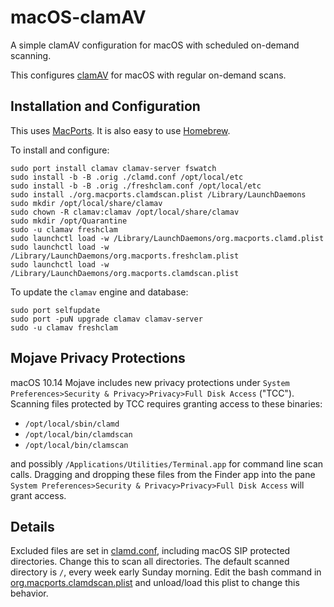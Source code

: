 # macOS-clamAV

A simple clamAV configuration for macOS with scheduled on-demand scanning.

This configures [clamAV](http://www.clamav.net) for macOS with regular on-demand scans.

## Installation and Configuration

This uses [MacPorts](https://www.macports.org). It is also easy to use [Homebrew](https://brew.sh).

To install and configure:

```
sudo port install clamav clamav-server fswatch
sudo install -b -B .orig ./clamd.conf /opt/local/etc
sudo install -b -B .orig ./freshclam.conf /opt/local/etc
sudo install ./org.macports.clamdscan.plist /Library/LaunchDaemons
sudo mkdir /opt/local/share/clamav
sudo chown -R clamav:clamav /opt/local/share/clamav
sudo mkdir /opt/Quarantine
sudo -u clamav freshclam
sudo launchctl load -w /Library/LaunchDaemons/org.macports.clamd.plist
sudo launchctl load -w /Library/LaunchDaemons/org.macports.freshclam.plist
sudo launchctl load -w /Library/LaunchDaemons/org.macports.clamdscan.plist
```

To update the `clamav` engine and database:

```
sudo port selfupdate
sudo port -puN upgrade clamav clamav-server
sudo -u clamav freshclam
```

## Mojave Privacy Protections

macOS 10.14 Mojave includes new privacy protections under `System Preferences>Security & Privacy>Privacy>Full Disk Access` ("TCC"). Scanning files protected by TCC requires granting access to these binaries:
* `/opt/local/sbin/clamd`
* `/opt/local/bin/clamdscan`
* `/opt/local/bin/clamscan`

and possibly `/Applications/Utilities/Terminal.app` for command line scan calls. Dragging and dropping these files from the Finder app into the pane `System Preferences>Security & Privacy>Privacy>Full Disk Access` will grant access.

## Details

Excluded files are set in [clamd.conf](./clamd.conf), including macOS SIP protected directories. Change this to scan all directories. The default scanned directory is `/`, every week early Sunday morning. Edit the bash command in [org.macports.clamdscan.plist](./org.macports.clamdscan.plist) and unload/load this plist to change this behavior.
